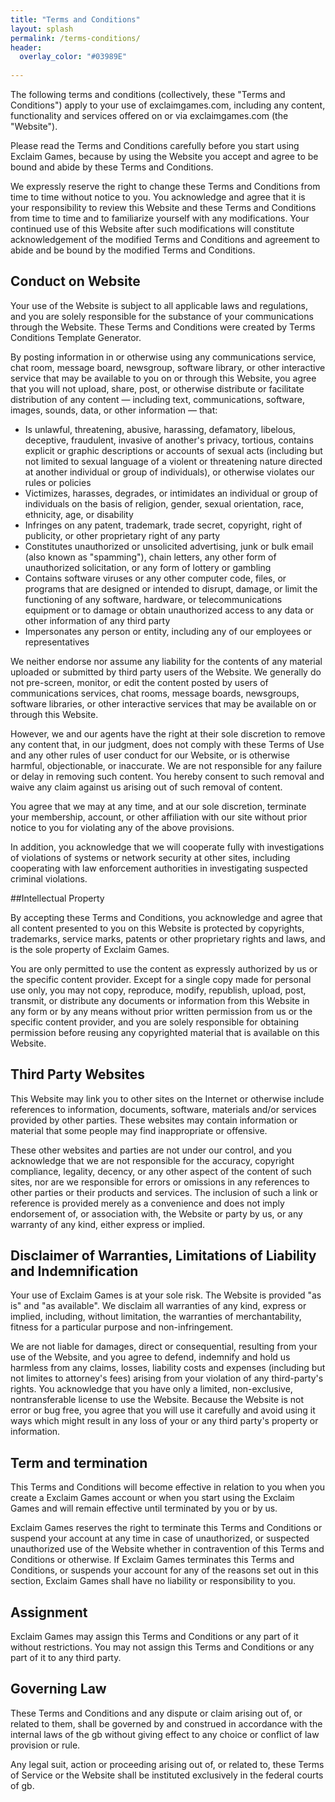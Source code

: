 ```yaml
---
title: "Terms and Conditions"
layout: splash
permalink: /terms-conditions/
header:
  overlay_color: "#03989E"
  
---
```


The following terms and conditions (collectively, these "Terms and Conditions") apply to your use of exclaimgames.com, including any content, functionality and services offered on or via exclaimgames.com (the "Website").

Please read the Terms and Conditions carefully before you start using Exclaim Games, because by using the Website you accept and agree to be bound and abide by these Terms and Conditions.

We expressly reserve the right to change these Terms and Conditions from time to time without notice to you. You acknowledge and agree that it is your responsibility to review this Website and these Terms and Conditions from time to time and to familiarize yourself with any modifications. Your continued use of this Website after such modifications will constitute acknowledgement of the modified Terms and Conditions and agreement to abide and be bound by the modified Terms and Conditions.

## Conduct on Website

Your use of the Website is subject to all applicable laws and regulations, and you are solely responsible for the substance of your communications through the Website. These Terms and Conditions were created by Terms Conditions Template Generator.

By posting information in or otherwise using any communications service, chat room, message board, newsgroup, software library, or other interactive service that may be available to you on or through this Website, you agree that you will not upload, share, post, or otherwise distribute or facilitate distribution of any content — including text, communications, software, images, sounds, data, or other information — that:

* Is unlawful, threatening, abusive, harassing, defamatory, libelous, deceptive, fraudulent, invasive of another's privacy, tortious, contains explicit or graphic descriptions or accounts of sexual acts (including but not limited to sexual language of a violent or threatening nature directed at another individual or group of individuals), or otherwise violates our rules or policies
* Victimizes, harasses, degrades, or intimidates an individual or group of individuals on the basis of religion, gender, sexual orientation, race, ethnicity, age, or disability
* Infringes on any patent, trademark, trade secret, copyright, right of publicity, or other proprietary right of any party
* Constitutes unauthorized or unsolicited advertising, junk or bulk email (also known as "spamming"), chain letters, any other form of unauthorized solicitation, or any form of lottery or gambling
* Contains software viruses or any other computer code, files, or programs that are designed or intended to disrupt, damage, or limit the functioning of any software, hardware, or telecommunications equipment or to damage or obtain unauthorized access to any data or other information of any third party
* Impersonates any person or entity, including any of our employees or representatives

We neither endorse nor assume any liability for the contents of any material uploaded or submitted by third party users of the Website. We generally do not pre-screen, monitor, or edit the content posted by users of communications services, chat rooms, message boards, newsgroups, software libraries, or other interactive services that may be available on or through this Website.

However, we and our agents have the right at their sole discretion to remove any content that, in our judgment, does not comply with these Terms of Use and any other rules of user conduct for our Website, or is otherwise harmful, objectionable, or inaccurate. We are not responsible for any failure or delay in removing such content. You hereby consent to such removal and waive any claim against us arising out of such removal of content.

You agree that we may at any time, and at our sole discretion, terminate your membership, account, or other affiliation with our site without prior notice to you for violating any of the above provisions.

In addition, you acknowledge that we will cooperate fully with investigations of violations of systems or network security at other sites, including cooperating with law enforcement authorities in investigating suspected criminal violations.

##Intellectual Property

By accepting these Terms and Conditions, you acknowledge and agree that all content presented to you on this Website is protected by copyrights, trademarks, service marks, patents or other proprietary rights and laws, and is the sole property of Exclaim Games.

You are only permitted to use the content as expressly authorized by us or the specific content provider. Except for a single copy made for personal use only, you may not copy, reproduce, modify, republish, upload, post, transmit, or distribute any documents or information from this Website in any form or by any means without prior written permission from us or the specific content provider, and you are solely responsible for obtaining permission before reusing any copyrighted material that is available on this Website.

## Third Party Websites

This Website may link you to other sites on the Internet or otherwise include references to information, documents, software, materials and/or services provided by other parties. These websites may contain information or material that some people may find inappropriate or offensive.

These other websites and parties are not under our control, and you acknowledge that we are not responsible for the accuracy, copyright compliance, legality, decency, or any other aspect of the content of such sites, nor are we responsible for errors or omissions in any references to other parties or their products and services. The inclusion of such a link or reference is provided merely as a convenience and does not imply endorsement of, or association with, the Website or party by us, or any warranty of any kind, either express or implied.

## Disclaimer of Warranties, Limitations of Liability and Indemnification

Your use of Exclaim Games is at your sole risk. The Website is provided "as is" and "as available". We disclaim all warranties of any kind, express or implied, including, without limitation, the warranties of merchantability, fitness for a particular purpose and non-infringement.

We are not liable for damages, direct or consequential, resulting from your use of the Website, and you agree to defend, indemnify and hold us harmless from any claims, losses, liability costs and expenses (including but not limites to attorney's fees) arising from your violation of any third-party's rights. You acknowledge that you have only a limited, non-exclusive, nontransferable license to use the Website. Because the Website is not error or bug free, you agree that you will use it carefully and avoid using it ways which might result in any loss of your or any third party's property or information.

## Term and termination

This Terms and Conditions will become effective in relation to you when you create a Exclaim Games account or when you start using the Exclaim Games and will remain effective until terminated by you or by us.

Exclaim Games reserves the right to terminate this Terms and Conditions or suspend your account at any time in case of unauthorized, or suspected unauthorized use of the Website whether in contravention of this Terms and Conditions or otherwise. If Exclaim Games terminates this Terms and Conditions, or suspends your account for any of the reasons set out in this section, Exclaim Games shall have no liability or responsibility to you.

## Assignment

Exclaim Games may assign this Terms and Conditions or any part of it without restrictions. You may not assign this Terms and Conditions or any part of it to any third party.

## Governing Law

These Terms and Conditions and any dispute or claim arising out of, or related to them, shall be governed by and construed in accordance with the internal laws of the gb without giving effect to any choice or conflict of law provision or rule.

Any legal suit, action or proceeding arising out of, or related to, these Terms of Service or the Website shall be instituted exclusively in the federal courts of gb.
